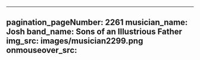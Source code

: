 ------
pagination_pageNumber: 2261
musician_name: Josh
band_name: Sons of an Illustrious Father
img_src: images/musician2299.png
onmouseover_src: 
------
